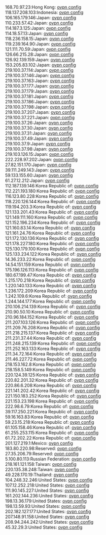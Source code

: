 168.70.97.23:Hong Kong: [ovpn config](vpn/168_70_97_23.ovpn)  
118.137.208.103:Indonesia: [ovpn config](vpn/118_137_208_103.ovpn)  
106.165.179.146:Japan: [ovpn config](vpn/106_165_179_146.ovpn)  
110.233.57.42:Japan: [ovpn config](vpn/110_233_57_42.ovpn)  
114.187.3.125:Japan: [ovpn config](vpn/114_187_3_125.ovpn)  
114.18.57.13:Japan: [ovpn config](vpn/114_18_57_13.ovpn)  
118.236.158.15:Japan: [ovpn config](vpn/118_236_158_15.ovpn)  
119.239.164.90:Japan: [ovpn config](vpn/119_239_164_90.ovpn)  
121.111.70.59:Japan: [ovpn config](vpn/121_111_70_59.ovpn)  
126.66.215.28:Japan: [ovpn config](vpn/126_66_215_28.ovpn)  
126.92.139.159:Japan: [ovpn config](vpn/126_92_139_159.ovpn)  
153.205.83.102:Japan: [ovpn config](vpn/153_205_83_102.ovpn)  
219.100.37.114:Japan: [ovpn config](vpn/219_100_37_114.ovpn)  
219.100.37.146:Japan: [ovpn config](vpn/219_100_37_146.ovpn)  
219.100.37.163:Japan: [ovpn config](vpn/219_100_37_163.ovpn)  
219.100.37.177:Japan: [ovpn config](vpn/219_100_37_177.ovpn)  
219.100.37.179:Japan: [ovpn config](vpn/219_100_37_179.ovpn)  
219.100.37.181:Japan: [ovpn config](vpn/219_100_37_181.ovpn)  
219.100.37.186:Japan: [ovpn config](vpn/219_100_37_186.ovpn)  
219.100.37.198:Japan: [ovpn config](vpn/219_100_37_198.ovpn)  
219.100.37.207:Japan: [ovpn config](vpn/219_100_37_207.ovpn)  
219.100.37.221:Japan: [ovpn config](vpn/219_100_37_221.ovpn)  
219.100.37.26:Japan: [ovpn config](vpn/219_100_37_26.ovpn)  
219.100.37.30:Japan: [ovpn config](vpn/219_100_37_30.ovpn)  
219.100.37.31:Japan: [ovpn config](vpn/219_100_37_31.ovpn)  
219.100.37.49:Japan: [ovpn config](vpn/219_100_37_49.ovpn)  
219.100.37.9:Japan: [ovpn config](vpn/219_100_37_9.ovpn)  
219.100.37.98:Japan: [ovpn config](vpn/219_100_37_98.ovpn)  
219.103.126.15:Japan: [ovpn config](vpn/219_103_126_15.ovpn)  
222.228.97.202:Japan: [ovpn config](vpn/222_228_97_202.ovpn)  
27.82.151.170:Japan: [ovpn config](vpn/27_82_151_170.ovpn)  
39.111.249.143:Japan: [ovpn config](vpn/39_111_249_143.ovpn)  
59.133.155.60:Japan: [ovpn config](vpn/59_133_155_60.ovpn)  
61.27.12.212:Japan: [ovpn config](vpn/61_27_12_212.ovpn)  
112.187.139.146:Korea Republic of: [ovpn config](vpn/112_187_139_146.ovpn)  
112.221.193.180:Korea Republic of: [ovpn config](vpn/112_221_193_180.ovpn)  
116.123.80.228:Korea Republic of: [ovpn config](vpn/116_123_80_228.ovpn)  
118.220.126.144:Korea Republic of: [ovpn config](vpn/118_220_126_144.ovpn)  
119.194.203.3:Korea Republic of: [ovpn config](vpn/119_194_203_3.ovpn)  
121.133.201.43:Korea Republic of: [ovpn config](vpn/121_133_201_43.ovpn)  
121.149.111.160:Korea Republic of: [ovpn config](vpn/121_149_111_160.ovpn)  
121.152.196.234:Korea Republic of: [ovpn config](vpn/121_152_196_234.ovpn)  
121.160.83.14:Korea Republic of: [ovpn config](vpn/121_160_83_14.ovpn)  
121.161.24.76:Korea Republic of: [ovpn config](vpn/121_161_24_76.ovpn)  
121.172.130.136:Korea Republic of: [ovpn config](vpn/121_172_130_136.ovpn)  
121.178.227.180:Korea Republic of: [ovpn config](vpn/121_178_227_180.ovpn)  
125.130.179.100:Korea Republic of: [ovpn config](vpn/125_130_179_100.ovpn)  
125.133.234.122:Korea Republic of: [ovpn config](vpn/125_133_234_122.ovpn)  
14.36.233.22:Korea Republic of: [ovpn config](vpn/14_36_233_22.ovpn)  
14.54.151.159:Korea Republic of: [ovpn config](vpn/14_54_151_159.ovpn)  
175.196.126.113:Korea Republic of: [ovpn config](vpn/175_196_126_113.ovpn)  
180.67.199.47:Korea Republic of: [ovpn config](vpn/180_67_199_47.ovpn)  
1.215.170.218:Korea Republic of: [ovpn config](vpn/1_215_170_218.ovpn)  
1.220.140.133:Korea Republic of: [ovpn config](vpn/1_220_140_133.ovpn)  
1.236.172.209:Korea Republic of: [ovpn config](vpn/1_236_172_209.ovpn)  
1.242.109.6:Korea Republic of: [ovpn config](vpn/1_242_109_6.ovpn)  
1.244.144.177:Korea Republic of: [ovpn config](vpn/1_244_144_177.ovpn)  
210.106.214.139:Korea Republic of: [ovpn config](vpn/210_106_214_139.ovpn)  
210.90.50.10:Korea Republic of: [ovpn config](vpn/210_90_50_10.ovpn)  
210.96.184.152:Korea Republic of: [ovpn config](vpn/210_96_184_152.ovpn)  
211.207.103.126:Korea Republic of: [ovpn config](vpn/211_207_103_126.ovpn)  
211.209.76.208:Korea Republic of: [ovpn config](vpn/211_209_76_208.ovpn)  
211.218.215.137:Korea Republic of: [ovpn config](vpn/211_218_215_137.ovpn)  
211.231.37.44:Korea Republic of: [ovpn config](vpn/211_231_37_44.ovpn)  
211.248.215.139:Korea Republic of: [ovpn config](vpn/211_248_215_139.ovpn)  
211.252.163.133:Korea Republic of: [ovpn config](vpn/211_252_163_133.ovpn)  
211.34.72.164:Korea Republic of: [ovpn config](vpn/211_34_72_164.ovpn)  
211.46.227.72:Korea Republic of: [ovpn config](vpn/211_46_227_72.ovpn)  
218.153.162.8:Korea Republic of: [ovpn config](vpn/218_153_162_8.ovpn)  
218.158.5.149:Korea Republic of: [ovpn config](vpn/218_158_5_149.ovpn)  
220.124.39.125:Korea Republic of: [ovpn config](vpn/220_124_39_125.ovpn)  
220.82.201.32:Korea Republic of: [ovpn config](vpn/220_82_201_32.ovpn)  
220.86.6.208:Korea Republic of: [ovpn config](vpn/220_86_6_208.ovpn)  
221.141.202.42:Korea Republic of: [ovpn config](vpn/221_141_202_42.ovpn)  
221.150.183.252:Korea Republic of: [ovpn config](vpn/221_150_183_252.ovpn)  
221.153.23.198:Korea Republic of: [ovpn config](vpn/221_153_23_198.ovpn)  
222.98.6.79:Korea Republic of: [ovpn config](vpn/222_98_6_79.ovpn)  
39.117.250.221:Korea Republic of: [ovpn config](vpn/39_117_250_221.ovpn)  
59.16.163.83:Korea Republic of: [ovpn config](vpn/59_16_163_83.ovpn)  
59.23.15.218:Korea Republic of: [ovpn config](vpn/59_23_15_218.ovpn)  
61.105.158.46:Korea Republic of: [ovpn config](vpn/61_105_158_46.ovpn)  
61.255.253.115:Korea Republic of: [ovpn config](vpn/61_255_253_115.ovpn)  
61.72.202.22:Korea Republic of: [ovpn config](vpn/61_72_202_22.ovpn)  
201.127.219.1:Mexico: [ovpn config](vpn/201_127_219_1.ovpn)  
183.80.220.98:Reserved: [ovpn config](vpn/183_80_220_98.ovpn)  
27.35.206.79:Reserved: [ovpn config](vpn/27_35_206_79.ovpn)  
5.100.80.113:Russian Federation: [ovpn config](vpn/5_100_80_113.ovpn)  
218.161.121.158:Taiwan: [ovpn config](vpn/218_161_121_158.ovpn)  
220.135.38.248:Taiwan: [ovpn config](vpn/220_135_38_248.ovpn)  
49.228.170.19:Thailand: [ovpn config](vpn/49_228_170_19.ovpn)  
104.248.32.246:United States: [ovpn config](vpn/104_248_32_246.ovpn)  
107.12.252.218:United States: [ovpn config](vpn/107_12_252_218.ovpn)  
111.90.145.227:United States: [ovpn config](vpn/111_90_145_227.ovpn)  
161.202.144.236:United States: [ovpn config](vpn/161_202_144_236.ovpn)  
198.13.36.179:United States: [ovpn config](vpn/198_13_36_179.ovpn)  
198.13.59.93:United States: [ovpn config](vpn/198_13_59_93.ovpn)  
202.182.127.177:United States: [ovpn config](vpn/202_182_127_177.ovpn)  
207.148.91.158:United States: [ovpn config](vpn/207_148_91_158.ovpn)  
208.94.244.242:United States: [ovpn config](vpn/208_94_244_242.ovpn)  
45.32.29.3:United States: [ovpn config](vpn/45_32_29_3.ovpn)  
